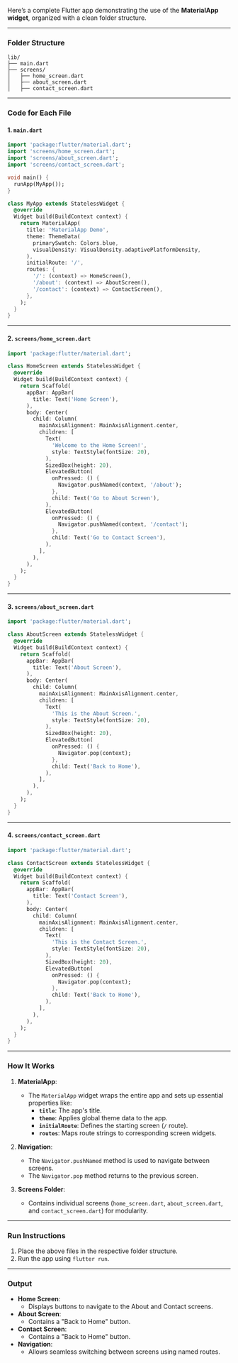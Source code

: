 Here’s a complete Flutter app demonstrating the use of the **MaterialApp widget**, organized with a clean folder structure.

---

### **Folder Structure**

```
lib/
├── main.dart
├── screens/
│   ├── home_screen.dart
│   ├── about_screen.dart
│   ├── contact_screen.dart
```

---

### **Code for Each File**

#### 1. `main.dart`

```dart
import 'package:flutter/material.dart';
import 'screens/home_screen.dart';
import 'screens/about_screen.dart';
import 'screens/contact_screen.dart';

void main() {
  runApp(MyApp());
}

class MyApp extends StatelessWidget {
  @override
  Widget build(BuildContext context) {
    return MaterialApp(
      title: 'MaterialApp Demo',
      theme: ThemeData(
        primarySwatch: Colors.blue,
        visualDensity: VisualDensity.adaptivePlatformDensity,
      ),
      initialRoute: '/',
      routes: {
        '/': (context) => HomeScreen(),
        '/about': (context) => AboutScreen(),
        '/contact': (context) => ContactScreen(),
      },
    );
  }
}
```

---

#### 2. `screens/home_screen.dart`

```dart
import 'package:flutter/material.dart';

class HomeScreen extends StatelessWidget {
  @override
  Widget build(BuildContext context) {
    return Scaffold(
      appBar: AppBar(
        title: Text('Home Screen'),
      ),
      body: Center(
        child: Column(
          mainAxisAlignment: MainAxisAlignment.center,
          children: [
            Text(
              'Welcome to the Home Screen!',
              style: TextStyle(fontSize: 20),
            ),
            SizedBox(height: 20),
            ElevatedButton(
              onPressed: () {
                Navigator.pushNamed(context, '/about');
              },
              child: Text('Go to About Screen'),
            ),
            ElevatedButton(
              onPressed: () {
                Navigator.pushNamed(context, '/contact');
              },
              child: Text('Go to Contact Screen'),
            ),
          ],
        ),
      ),
    );
  }
}
```

---

#### 3. `screens/about_screen.dart`

```dart
import 'package:flutter/material.dart';

class AboutScreen extends StatelessWidget {
  @override
  Widget build(BuildContext context) {
    return Scaffold(
      appBar: AppBar(
        title: Text('About Screen'),
      ),
      body: Center(
        child: Column(
          mainAxisAlignment: MainAxisAlignment.center,
          children: [
            Text(
              'This is the About Screen.',
              style: TextStyle(fontSize: 20),
            ),
            SizedBox(height: 20),
            ElevatedButton(
              onPressed: () {
                Navigator.pop(context);
              },
              child: Text('Back to Home'),
            ),
          ],
        ),
      ),
    );
  }
}
```

---

#### 4. `screens/contact_screen.dart`

```dart
import 'package:flutter/material.dart';

class ContactScreen extends StatelessWidget {
  @override
  Widget build(BuildContext context) {
    return Scaffold(
      appBar: AppBar(
        title: Text('Contact Screen'),
      ),
      body: Center(
        child: Column(
          mainAxisAlignment: MainAxisAlignment.center,
          children: [
            Text(
              'This is the Contact Screen.',
              style: TextStyle(fontSize: 20),
            ),
            SizedBox(height: 20),
            ElevatedButton(
              onPressed: () {
                Navigator.pop(context);
              },
              child: Text('Back to Home'),
            ),
          ],
        ),
      ),
    );
  }
}
```

---

### **How It Works**

1. **MaterialApp**:

   - The `MaterialApp` widget wraps the entire app and sets up essential properties like:
     - **`title`**: The app's title.
     - **`theme`**: Applies global theme data to the app.
     - **`initialRoute`**: Defines the starting screen (`/` route).
     - **`routes`**: Maps route strings to corresponding screen widgets.

2. **Navigation**:

   - The `Navigator.pushNamed` method is used to navigate between screens.
   - The `Navigator.pop` method returns to the previous screen.

3. **Screens Folder**:
   - Contains individual screens (`home_screen.dart`, `about_screen.dart`, and `contact_screen.dart`) for modularity.

---

### **Run Instructions**

1. Place the above files in the respective folder structure.
2. Run the app using `flutter run`.

---

### **Output**

- **Home Screen**:
  - Displays buttons to navigate to the About and Contact screens.
- **About Screen**:
  - Contains a "Back to Home" button.
- **Contact Screen**:
  - Contains a "Back to Home" button.
- **Navigation**:
  - Allows seamless switching between screens using named routes.

